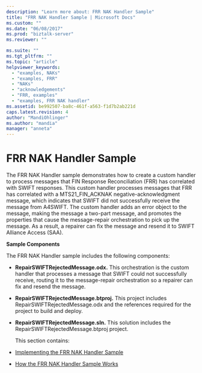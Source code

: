 ```yaml
---
description: "Learn more about: FRR NAK Handler Sample"
title: "FRR NAK Handler Sample | Microsoft Docs"
ms.custom: ""
ms.date: "06/08/2017"
ms.prod: "biztalk-server"
ms.reviewer: ""

ms.suite: ""
ms.tgt_pltfrm: ""
ms.topic: "article"
helpviewer_keywords: 
  - "examples, NAKs"
  - "examples, FRR"
  - "NAKs"
  - "acknowledgements"
  - "FRR, examples"
  - "examples, FRR NAK handler"
ms.assetid: be992507-ba8c-461f-a563-f1d7b2ab221d
caps.latest.revision: 4
author: "MandiOhlinger"
ms.author: "mandia"
manager: "anneta"
---
```

# FRR NAK Handler Sample
The FRR NAK Handler sample demonstrates how to create a custom handler to process messages that FIN Response Reconciliation (FRR) has correlated with SWIFT responses. This custom handler processes messages that FRR has correlated with a MTS21_FIN_ACKNAK negative-acknowledgment message, which indicates that SWIFT did not successfully receive the message from A4SWIFT. The custom handler adds an error object to the message, making the message a two-part message, and promotes the properties that cause the message-repair orchestration to pick up the message. As a result, a repairer can fix the message and resend it to SWIFT Alliance Access (SAA).  
  
 **Sample Components**  
  
 The FRR NAK Handler sample includes the following components:  
  
- **RepairSWIFTRejectedMessage.odx.** This orchestration is the custom handler that processes a message that SWIFT could not successfully receive, routing it to the message-repair orchestration so a repairer can fix and resend the message.  
  
- **RepairSWIFTRejectedMessage.btproj.** This project includes RepairSWIFTRejectedMessage.odx and the references required for the project to build and deploy.  
  
- **RepairSWIFTRejectedMessage.sln.** This solution includes the RepairSWIFTRejectedMessage.btproj project.  
  
  This section contains:  
  
- [Implementing the FRR NAK Handler Sample](../../adapters-and-accelerators/accelerator-swift/implementing-the-frr-nak-handler-sample.md)  
  
- [How the FRR NAK Handler Sample Works](../../adapters-and-accelerators/accelerator-swift/how-the-frr-nak-handler-sample-works.md)  
  
